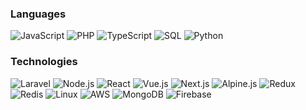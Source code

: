 ### Languages

![JavaScript](https://img.shields.io/badge/-JavaScript-000?&logo=JavaScript)
![PHP](https://img.shields.io/badge/-PHP-000?&logo=PHP)
![TypeScript](https://img.shields.io/badge/-TypeScript-000?&logo=TypeScript)
![SQL](https://img.shields.io/badge/-SQL-000?&logo=MySQL)
![Python](https://img.shields.io/badge/-Python-000?&logo=Python)

### Technologies

![Laravel](https://img.shields.io/badge/-Laravel-000?&logo=Laravel)
![Node.js](https://img.shields.io/badge/-Node.js-000?&logo=node.js)
![React](https://img.shields.io/badge/-React-000?&logo=React)
![Vue.js](https://img.shields.io/badge/-React.js-000?&logo=React.js)
![Next.js](https://img.shields.io/badge/-Next.js-000?&logo=Next.js)
![Alpine.js](https://img.shields.io/badge/-Alpine.js-000?&logo=Alpine.js)
![Redux](https://img.shields.io/badge/-Redux-000?&logo=Redux)
![Redis](https://img.shields.io/badge/-Redis-000?&logo=Redis)
![Linux](https://img.shields.io/badge/-Linux-000?&logo=Linux)
![AWS](https://img.shields.io/badge/-AWS-000?&logo=Amazon-AWS&logoColor=F90)
![MongoDB](https://img.shields.io/badge/-MongoDB-000?&logo=MongoDB)
![Firebase](https://img.shields.io/badge/-Firebase-000?&logo=Firebase)

<!-- <center>
  <table>
    <tr>
        <td><img heigth="100% auto;" align="left" src="https://github-readme-stats.vercel.app/api/top-langs/?username=jniyaz&layout=compact&theme=blueberry&langs_count=8"/></td>
        <td><img width="410px" align="left" src="https://github-readme-streak-stats.herokuapp.com/?user=jniyaz&hide_border=true&theme=blueberry" /></td>
    </tr>  
  </table>
</center>  -->
